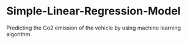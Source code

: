 # Simple-Linear-Regression-Model
Predicting the Co2 emission of the vehicle by using machine learning algorithm.
